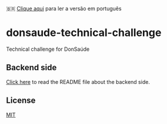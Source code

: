 🇧🇷 [Clique aqui](./README_pt-br.md) para ler a versão em português

# donsaude-technical-challenge

Technical challenge for DonSaúde

## Backend side
[Click here](./backend/README.md) to read the README file about the backend side.

## License
[MIT](./LICENSE)
